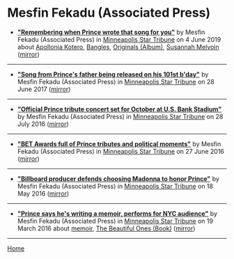 # Mesfin Fekadu (Associated Press)

 - [**"Remembering when Prince wrote that song for you"**](http://www.startribune.com/remembering-when-prince-wrote-that-song-for-you/510818462/) by Mesfin Fekadu (Associated Press) in [Minneapolis Star Tribune](http://www.startribune.com/) on 4 June 2019 about [Apollonia Kotero](../../../topics/apollonia-kotero/index.md), [Bangles](../../../topics/bangles/index.md), [Originals (Album)](../../../topics/album/originals/index.md), [Susannah Melvoin](../../../topics/susannah-melvoin/index.md) ([mirror](https://web.archive.org/web/*/http://www.startribune.com/remembering-when-prince-wrote-that-song-for-you/510818462/))

----

 - [**"Song from Prince's father being released on his 101st b'day"**](http://www.startribune.com/song-from-prince-s-father-being-released-on-his-101th-b-day/431373963/) by Mesfin Fekadu (Associated Press) in [Minneapolis Star Tribune](http://www.startribune.com/) on 28 June 2017 ([mirror](https://web.archive.org/web/*/http://www.startribune.com/song-from-prince-s-father-being-released-on-his-101th-b-day/431373963/))

----

 - [**"Official Prince tribute concert set for October at U.S. Bank Stadium"**](http://www.startribune.com/apnewsbreak-official-prince-tribute-concert-set-for-october/388585801/) by Mesfin Fekadu (Associated Press) in [Minneapolis Star Tribune](http://www.startribune.com/) on 28 July 2016 ([mirror](https://web.archive.org/web/*/http://www.startribune.com/apnewsbreak-official-prince-tribute-concert-set-for-october/388585801/))

----

 - [**"BET Awards full of Prince tributes and political moments"**](http://www.startribune.com/prince-s-legacy-to-be-honored-at-bet-awards/384438451/) by Mesfin Fekadu (Associated Press) in [Minneapolis Star Tribune](http://www.startribune.com/) on 27 June 2016 ([mirror](https://web.archive.org/web/*/http://www.startribune.com/prince-s-legacy-to-be-honored-at-bet-awards/384438451/))

----

 - [**"Billboard producer defends choosing Madonna to honor Prince"**](http://www.startribune.com/billboard-producer-defends-choosing-madonna-to-honor-prince/379944281/) by Mesfin Fekadu (Associated Press) in [Minneapolis Star Tribune](http://www.startribune.com/) on 18 May 2016 ([mirror](https://web.archive.org/web/*/http://www.startribune.com/billboard-producer-defends-choosing-madonna-to-honor-prince/379944281/))

----

 - [**"Prince says he's writing a memoir, performs for NYC audience"**](http://www.startribune.com/pop-star-prince-writing-a-memoir-to-be-released-next-year/372627011/) by Mesfin Fekadu (Associated Press) in [Minneapolis Star Tribune](http://www.startribune.com/) on 19 March 2016 about [memoir](../../../topics/memoir/index.md), [The Beautiful Ones (Book)](../../../topics/book/the-beautiful-ones/index.md) ([mirror](https://web.archive.org/web/*/http://www.startribune.com/pop-star-prince-writing-a-memoir-to-be-released-next-year/372627011/))

----

[Home](../)
